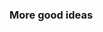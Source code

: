 <!-- .slide: data-background="resources/lightbulb.jpg" -->
<!-- Image source: http://www.paclamp.com/sites/default/files/imagecache/home-page-header/retail-and-wholesale_0_0.jpg -->

###  More good ideas
